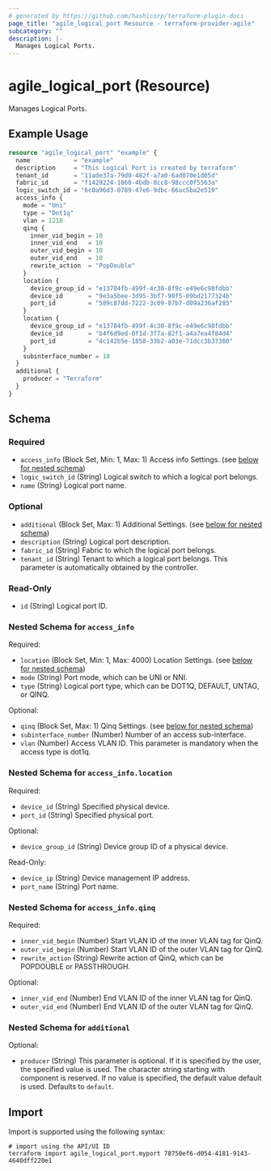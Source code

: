```yaml
---
# generated by https://github.com/hashicorp/terraform-plugin-docs
page_title: "agile_logical_port Resource - terraform-provider-agile"
subcategory: ""
description: |-
  Manages Logical Ports.
---
```


# agile_logical_port (Resource)

Manages Logical Ports.

## Example Usage

```terraform
resource "agile_logical_port" "example" {
  name            = "example"
  description     = "This Logical Port is created by terraform"
  tenant_id       = "11ade37a-79d0-482f-a7a0-6ad070e1d05d"
  fabric_id       = "f1429224-1860-4bdb-8cc8-98ccc0f5563a"
  logic_switch_id = "6c0a96d3-0789-47e6-9dbc-66ac5ba2e519"
  access_info {
    mode = "Uni"
    type = "Dot1q"
    vlan = 1218
    qinq {
      inner_vid_begin = 10
      inner_vid_end   = 10
      outer_vid_begin = 10
      outer_vid_end   = 10
      rewrite_action  = "PopDouble"
    }
    location {
      device_group_id = "e13784fb-499f-4c30-8f9c-e49e6c98fdbb"
      device_id       = "9e3a5bee-3d95-3bf7-90f5-09bd2177324b"
      port_id         = "589c87dd-7222-3c09-87b7-d09a236af285"
    }
    location {
      device_group_id = "e13784fb-499f-4c30-8f9c-e49e6c98fdbb"
      device_id       = "b4f6d9ed-0f1d-3f7a-82f1-a4a7ea4f84d4"
      port_id         = "4c142b5e-1858-33b2-a03e-71dcc3b37360"
    }
    subinterface_number = 18
  }
  additional {
    producer = "Terraform"
  }
}
```

<!-- schema generated by tfplugindocs -->
## Schema

### Required

- `access_info` (Block Set, Min: 1, Max: 1) Access info Settings. (see [below for nested schema](#nestedblock--access_info))
- `logic_switch_id` (String) Logical switch to which a logical port belongs.
- `name` (String) Logical port name.

### Optional

- `additional` (Block Set, Max: 1) Additional Settings. (see [below for nested schema](#nestedblock--additional))
- `description` (String) Logical port description.
- `fabric_id` (String) Fabric to which the logical port belongs.
- `tenant_id` (String) Tenant to which a logical port belongs. This parameter is automatically obtained by the controller.

### Read-Only

- `id` (String) Logical port ID.

<a id="nestedblock--access_info"></a>
### Nested Schema for `access_info`

Required:

- `location` (Block Set, Min: 1, Max: 4000) Location Settings. (see [below for nested schema](#nestedblock--access_info--location))
- `mode` (String) Port mode, which can be UNI or NNI.
- `type` (String) Logical port type, which can be DOT1Q, DEFAULT, UNTAG, or QINQ.

Optional:

- `qinq` (Block Set, Max: 1) Qinq Settings. (see [below for nested schema](#nestedblock--access_info--qinq))
- `subinterface_number` (Number) Number of an access sub-interface.
- `vlan` (Number) Access VLAN ID. This parameter is mandatory when the access type is dot1q.

<a id="nestedblock--access_info--location"></a>
### Nested Schema for `access_info.location`

Required:

- `device_id` (String) Specified physical device.
- `port_id` (String) Specified physical port.

Optional:

- `device_group_id` (String) Device group ID of a physical device.

Read-Only:

- `device_ip` (String) Device management IP address.
- `port_name` (String) Port name.


<a id="nestedblock--access_info--qinq"></a>
### Nested Schema for `access_info.qinq`

Required:

- `inner_vid_begin` (Number) Start VLAN ID of the inner VLAN tag for QinQ.
- `outer_vid_begin` (Number) Start VLAN ID of the outer VLAN tag for QinQ.
- `rewrite_action` (String) Rewrite action of QinQ, which can be POPDOUBLE or PASSTHROUGH.

Optional:

- `inner_vid_end` (Number) End VLAN ID of the inner VLAN tag for QinQ.
- `outer_vid_end` (Number) End VLAN ID of the outer VLAN tag for QinQ.



<a id="nestedblock--additional"></a>
### Nested Schema for `additional`

Optional:

- `producer` (String) This parameter is optional. If it is specified by the user, the specified value is used. The character string starting with component is reserved. If no value is specified, the default value default is used. Defaults to `default`.

## Import

Import is supported using the following syntax:

```shell
# import using the API/UI ID
terraform import agile_logical_port.myport 78750ef6-d054-4181-9143-4640dff220e1
```
